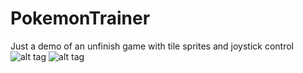 
# PokemonTrainer
Just a demo of an unfinish game with tile sprites and joystick control
![alt tag](https://cloud.githubusercontent.com/assets/7961506/14756155/d32488c4-08ac-11e6-8bba-e1ec3fc289d3.png)
![alt tag](https://cloud.githubusercontent.com/assets/7961506/14756161/d6a02d78-08ac-11e6-9259-203e7f3433e4.png)
